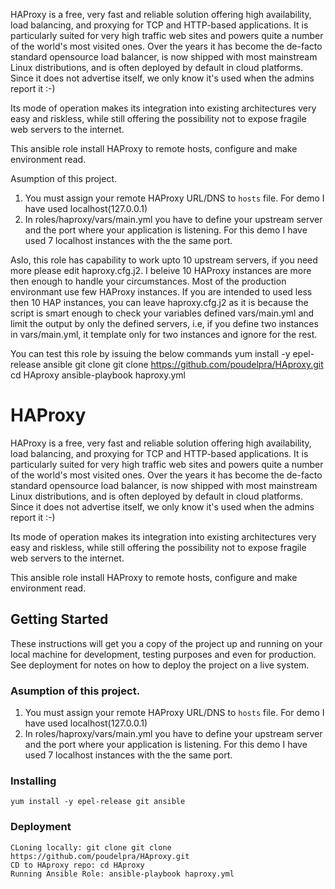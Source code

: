 HAProxy is a free, very fast and reliable solution offering high availability, load balancing, and proxying for TCP and HTTP-based applications. It is particularly suited for very high traffic web sites and powers quite a number of the world's most visited ones. Over the years it has become the de-facto standard opensource load balancer, is now shipped with most mainstream Linux distributions, and is often deployed by default in cloud platforms. Since it does not advertise itself, we only know it's used when the admins report it :-)

Its mode of operation makes its integration into existing architectures very easy and riskless, while still offering the possibility not to expose fragile web servers to the internet.

This ansible role install HAProxy to remote hosts, configure and make environment read.

Asumption of this project.

1. You must assign your remote HAProxy URL/DNS to `hosts` file. For demo I have used localhost(127.0.0.1)
2. In roles/haproxy/vars/main.yml you have to define your upstream server and the port where your application is listening. For this demo I have used 7 localhost instances with the the same port.


Aslo, this role has capability to work upto 10 upstream servers, if you need more please edit haproxy.cfg.j2. I beleive 10 HAProxy instances are more then enough to handle your circumstances. Most of the production environmant use few HAProxy instances. 
If you are intended to used less then 10 HAP instances, you can leave haproxy.cfg.j2 as it is because the script is smart enough to check your variables defined vars/main.yml and limit the output by only the defined servers, i.e, if you define two instances in vars/main.yml, it template only for two instances and ignore for the rest.


You can test this role by issuing the below commands
yum install -y epel-release ansible
git clone git clone https://github.com/poudelpra/HAproxy.git
cd HAproxy
ansible-playbook haproxy.yml 

# HAProxy

HAProxy is a free, very fast and reliable solution offering high availability, load balancing, and proxying for TCP and HTTP-based applications. It is particularly suited for very high traffic web sites and powers quite a number of the world's most visited ones. Over the years it has become the de-facto standard opensource load balancer, is now shipped with most mainstream Linux distributions, and is often deployed by default in cloud platforms. Since it does not advertise itself, we only know it's used when the admins report it :-)

Its mode of operation makes its integration into existing architectures very easy and riskless, while still offering the possibility not to expose fragile web servers to the internet.

This ansible role install HAProxy to remote hosts, configure and make environment read.

## Getting Started

These instructions will get you a copy of the project up and running on your local machine for development, testing purposes and even for production. See deployment for notes on how to deploy the project on a live system.

### Asumption of this project.

1. You must assign your remote HAProxy URL/DNS to `hosts` file. For demo I have used localhost(127.0.0.1)
2. In roles/haproxy/vars/main.yml you have to define your upstream server and the port where your application is listening. For this demo I have used 7 localhost instances with the the same port.


### Installing
```
yum install -y epel-release git ansible
```

### Deployment

```
CLoning locally: git clone git clone https://github.com/poudelpra/HAproxy.git
CD to HAproxy repo: cd HAproxy
Running Ansible Role: ansible-playbook haproxy.yml
```
